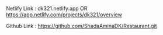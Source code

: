 Netlify Link : dk321.netlify.app OR
               https://app.netlify.com/projects/dk321/overview

Github Link : https://github.com/ShadaAminaDK/Restaurant.git


               